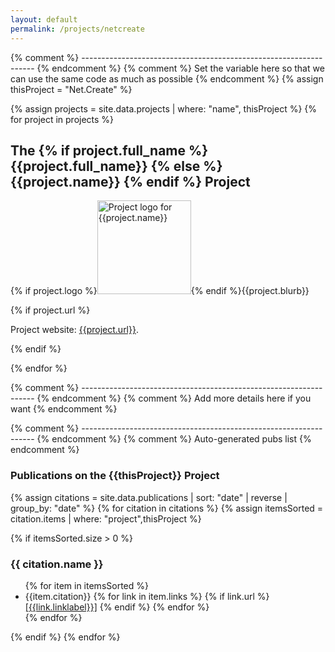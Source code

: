 ```yaml
---
layout: default
permalink: /projects/netcreate
---
```


{% comment %} ------------------------------------------------------------------ {% endcomment %} 
{% comment %} Set the variable here so that we can use the same code as much as possible {% endcomment %} 
{% assign thisProject = "Net.Create" %}

{% assign projects = site.data.projects | where: "name", thisProject %}
{% for project in projects %}

## The {% if project.full_name %}  {{project.full_name}} {% else %} {{project.name}} {% endif %} Project

  <p>{% if project.logo %}<img src="/assets/img/project_logos/{{project.logo}}" alt="Project logo for {{project.name}}" width="150" >{% endif %}{{project.blurb}}</p>

  {% if project.url %}<p>Project website: <a href="{{ project.url }}" target="_blank">{{project.url}}</a>.</p>{% endif %}

  {% endfor %}

{% comment %} ------------------------------------------------------------------ {% endcomment %} 
{% comment %} Add more details here if you want {% endcomment %} 


{% comment %} ------------------------------------------------------------------ {% endcomment %} 
{% comment %} Auto-generated pubs list {% endcomment %} 

### Publications on the {{thisProject}} Project


{% assign citations = site.data.publications |  sort: "date" | reverse | group_by: "date" %}
{% for citation in citations %}
{% assign itemsSorted = citation.items | where: "project",thisProject %}

{% if itemsSorted.size > 0 %}
<h3>{{ citation.name }}</h3>
  <ul class="pubs">
  {% for item in itemsSorted %}<li>{{item.citation}}        
    {% for link in item.links %}
      {% if link.url %}<a href="{{link.url}}" target="_blank">[{{link.linklabel}}]</a>
      {% endif %}
    {% endfor %}
    </li>
  {% endfor %}
  </ul>
  {% endif %}
{% endfor %}

